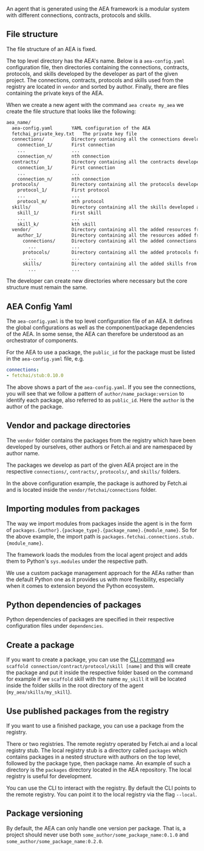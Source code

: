 An agent that is generated using the AEA framework is a modular system with different connections, contracts, protocols and skills.

## File structure

The file structure of an AEA is fixed.

The top level directory has the AEA's name. Below is a `aea-config.yaml` configuration file, then directories containing the connections, contracts, protocols, and skills developed by the developer as part of the given project. The connections, contracts, protocols and skills used from the registry are located in `vendor` and sorted by author. Finally, there are files containing the private keys of the AEA.

When we create a new agent with the command `aea create my_aea` we create the file structure that looks like the following:

``` bash
aea_name/
  aea-config.yaml       YAML configuration of the AEA
  fetchai_private_key.txt   The private key file
  connections/          Directory containing all the connections developed as part of the given project.
    connection_1/       First connection
    ...                 ...
    connection_n/       nth connection
  contracts/            Directory containing all the contracts developed as part of the given project.
    connection_1/       First connection
    ...                 ...
    connection_n/       nth connection
  protocols/            Directory containing all the protocols developed as part of the given project.
    protocol_1/         First protocol
    ...                 ...
    protocol_m/         mth protocol
  skills/               Directory containing all the skills developed as part of the given project.
    skill_1/            First skill
    ...                 ...
    skill_k/            kth skill
  vendor/               Directory containing all the added resources from the registry, sorted by author.
    author_1/           Directory containing all the resources added from author_1
      connections/      Directory containing all the added connections from author_1
        ...             ...
      protocols/        Directory containing all the added protocols from author_1
        ...             ...
      skills/           Directory containing all the added skills from author_1
        ...             ...
```

The developer can create new directories where necessary but the core structure must remain the same.

## AEA Config Yaml

The `aea-config.yaml` is the top level configuration file of an AEA. It defines the global configurations as well as the component/package dependencies of the AEA. In some sense, the AEA can therefore be understood as an orchestrator of components.

For the AEA to use a package, the `public_id` for the package must be listed in the `aea-config.yaml` file, e.g.
``` yaml
connections:
- fetchai/stub:0.10.0
```

The above shows a part of the `aea-config.yaml`. If you see the connections, you will see that we follow a pattern of `author/name_package:version` to identify each package, also referred to as `public_id`. Here the `author` is the author of the package.

## Vendor and package directories

The `vendor` folder contains the packages from the registry which have been developed by ourselves, other authors or Fetch.ai and are namespaced by author name.

The packages we develop as part of the given AEA project are in the respective `connections/`, `contracts/`, `protocols/`, and `skills/` folders.

In the above configuration example, the package is authored by Fetch.ai and is located inside the `vendor/fetchai/connections` folder.

## Importing modules from packages

The way we import modules from packages inside the agent is in the form of `packages.{author}.{package_type}.{package_name}.{module_name}`. So for the above example, the import path is `packages.fetchai.connections.stub.{module_name}`.

The framework loads the modules from the local agent project and adds them to Python's `sys.modules` under the respective path.

We use a custom package management approach for the AEAs rather than the default Python one as it provides us with more flexibility, especially when it comes to extension beyond the Python ecosystem.

## Python dependencies of packages

Python dependencies of packages are specified in their respective configuration files under `dependencies`.

## Create a package

If you want to create a package, you can use the <a href="../scaffolding/">CLI command</a> `aea scaffold connection/contract/protocol/skill [name]` and this will create the package and put it inside the respective folder based on the command for example if we `scaffold` skill with the name `my_skill`
it will be located inside the folder skills in the root directory of the agent (`my_aea/skills/my_skill`).

## Use published packages from the registry

If you want to use a finished package, you can use a package from the registry.

There or two registries. The remote registry operated by Fetch.ai and a local registry stub. The local registry stub is a directory called `packages` which contains packages in a nested structure with authors on the top level, followed by the package type, then package name. An example of such a directory is the `packages` directory located in the AEA repository. The local registry is useful for development.

You can use the CLI to interact with the registry. By default the CLI points to the remote registry. You can point it to the local registry via the flag `--local`.

## Package versioning

By default, the AEA can only handle one version per package. That is, a project should never use both `some_author/some_package_name:0.1.0` and `some_author/some_package_name:0.2.0`.
